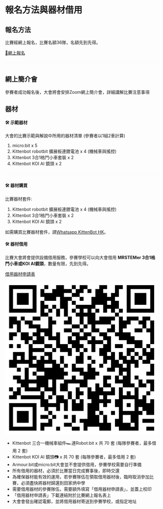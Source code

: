 # 報名方法與器材借用

## 報名方法

比賽經網上報名，比賽名額36隊，名額先到先得。

[📝網上報名](https://bit.ly/mrstemer2023app)

![](./images/HubSpacer5mm.png)

## 網上簡介會

參賽者成功報名後，大會將會安排Zoom網上簡介會，詳細講解比賽注意事項

## 器材

#### 🛠 示範器材

大會的比賽示範與解說中所用的器材清單 (參賽者以1組2車計算)

1. micro:bit x 5
2. Kittenbot robotbit 擴展板連鋰電池 x 4 (機械車與搖控)
3. Kittenbot 3合1格鬥小車套裝 x 2
4. Kittenbot KOI AI 鏡頭 x 2

![](./images/HubSpacer5mm.png)

#### 🛠 器材購買

比賽器材套件: 

1. Kittenbot robotbit 擴展板連鋰電池 x 4 (機械車與搖控)
2. Kittenbot 3合1格鬥小車套裝 x 2
3. Kittenbot KOI AI 鏡頭 x 2

如需購買比賽器材套件，請[Whatsapp KittenBot HK](https://api.whatsapp.com/send?phone=85235656446&text=你好，我想購買MR%20STEMer%202023%20比賽器材)。

#### 🛠 器材借用 

比賽大會將會提供設備借用服務，參賽學校可以向大會借用 **MRSTEMer 3合1格鬥小車或KOI AI鏡頭**，數量有限，先到先得。

[借用器材申請表](https://drive.google.com/file/d/1HbJKWMtOnree6oiC02YsR-FIrwXto8ps/view?usp=sharing)

![](./images/equipment_borrow_qr.png)

-  Kittenbot 三合一機械車組件🏎連Robot:bit x 共 70 套 (每隊參賽者，最多借用 2 套)
-  Kittenbot KOI AI 鏡頭📷 x 共 70 套 (每隊參賽者，最多借用 2 套)
-  Armour:bit或micro:bit大會並不會提供借用，參賽學校需要自行準備 
-  所有借用的器材，必須於比賽當日完成賽事後，即時交還
-  為確保器材能有效的運用，若參賽隊伍在領取借用器材後，臨時取消參加比賽，必須盡快將器材歸還到田家炳中學
-  需要借用器材的參賽隊伍，需要額外填寫「借用器材申請表」，並蓋上校印
- 「借用器材申請表」下載連結附於比賽網上報名表上
- 大會會發出確認電郵，並將借用器材寄送到參賽學校，或指定地址

